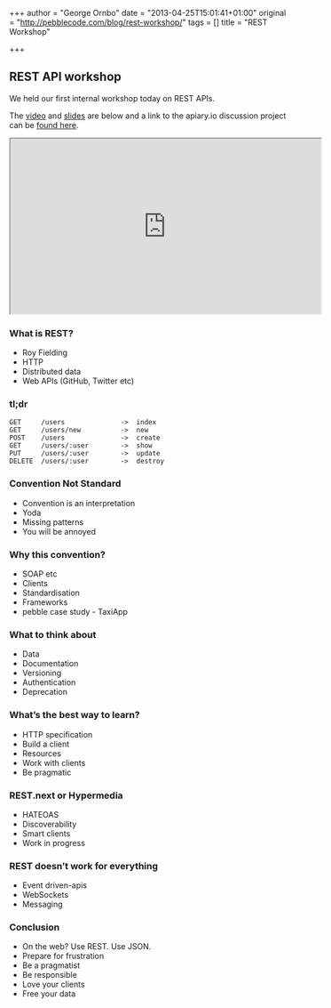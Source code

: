 +++
author = "George Ornbo"
date = "2013-04-25T15:01:41+01:00"
original = "http://pebblecode.com/blog/rest-workshop/"
tags = []
title = "REST Workshop"

+++
<h2>REST API workshop</h2>

<p>We held our first internal workshop today on REST APIs.</p>

<p>The <a href="https://www.youtube.com/watch?v=Ydc5QPFS92M">video</a> and <a href="http://gist.io/5458283">slides</a> are below and a link to the apiary.io discussion project can be <a href="http://docs.workshop.apiary.io/">found here</a>.</p>

<iframe width="560" height="315" src="https://www.youtube.com/embed/Ydc5QPFS92M" allowfullscreen></iframe>

<h3>What is REST?</h3>

<ul><li>Roy Fielding</li>
<li>HTTP </li>
<li>Distributed data</li>
<li>Web APIs (GitHub, Twitter etc)</li>
</ul><h3>tl;dr</h3>

<pre><code>GET     /users              -&gt;  index
GET     /users/new          -&gt;  new
POST    /users              -&gt;  create
GET     /users/:user        -&gt;  show
PUT     /users/:user        -&gt;  update
DELETE  /users/:user        -&gt;  destroy
</code></pre>

<h3>Convention Not Standard</h3>

<ul><li>Convention is an interpretation</li>
<li>Yoda</li>
<li>Missing patterns</li>
<li>You will be annoyed</li>
</ul><h3>Why this convention?</h3>

<ul><li>SOAP etc</li>
<li>Clients</li>
<li>Standardisation</li>
<li>Frameworks</li>
<li>pebble case study - TaxiApp</li>
</ul><h3>What to think about</h3>

<ul><li>Data</li>
<li>Documentation </li>
<li>Versioning </li>
<li>Authentication </li>
<li>Deprecation</li>
</ul><h3>What&rsquo;s the best way to learn?</h3>

<ul><li>HTTP specification</li>
<li>Build a client</li>
<li>Resources</li>
<li>Work with clients</li>
<li>Be pragmatic</li>
</ul><h3>REST.next or Hypermedia</h3>

<ul><li>HATEOAS</li>
<li>Discoverability</li>
<li>Smart clients</li>
<li>Work in progress</li>
</ul><h3>REST doesn&rsquo;t work for everything</h3>

<ul><li>Event driven-apis</li>
<li>WebSockets</li>
<li>Messaging</li>
</ul><h3>Conclusion</h3>

<ul><li>On the web? Use REST. Use JSON.</li>
<li>Prepare for frustration</li>
<li>Be a pragmatist</li>
<li>Be responsible</li>
<li>Love your clients </li>
<li>Free your data</li>
</ul>
